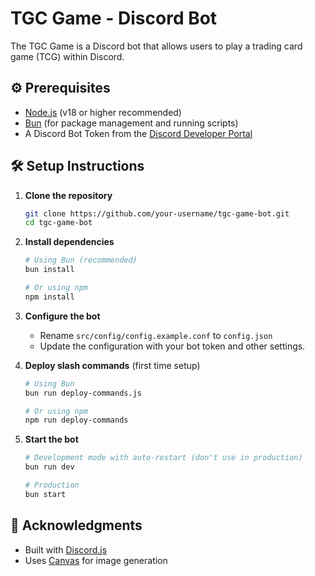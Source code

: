 # TGC Game - Discord Bot

The TGC Game is a Discord bot that allows users to play a trading card game (TCG) within Discord.

## ⚙️ Prerequisites

- [Node.js](https://nodejs.org/) (v18 or higher recommended)
- [Bun](https://bun.sh/) (for package management and running scripts)
- A Discord Bot Token from the [Discord Developer Portal](https://discord.com/developers/applications)

## 🛠️ Setup Instructions

1. **Clone the repository**
   ```bash
   git clone https://github.com/your-username/tgc-game-bot.git
   cd tgc-game-bot
   ```

2. **Install dependencies**
   ```bash
   # Using Bun (recommended)
   bun install
   
   # Or using npm
   npm install
   ```

3. **Configure the bot**
   - Rename `src/config/config.example.conf` to `config.json`
   - Update the configuration with your bot token and other settings.

4. **Deploy slash commands** (first time setup)
   ```bash
   # Using Bun
   bun run deploy-commands.js
   
   # Or using npm
   npm run deploy-commands
   ```

5. **Start the bot**
   ```bash
   # Development mode with auto-restart (don't use in production)
   bun run dev
   
   # Production
   bun start
   ```

## 🙏 Acknowledgments

- Built with [Discord.js](https://discord.js.org/)
- Uses [Canvas](https://www.npmjs.com/package/canvas) for image generation
